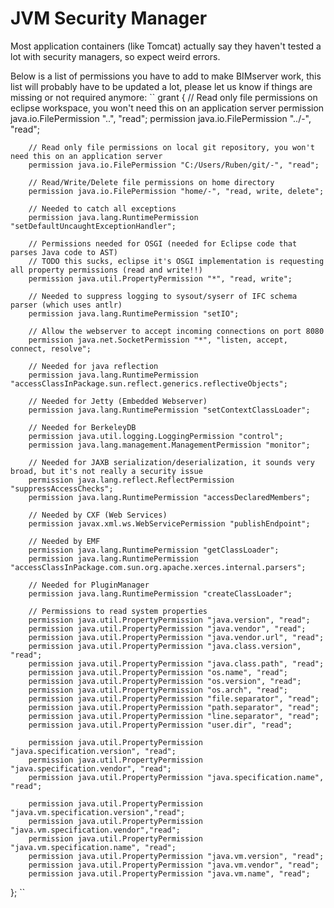 # JVM Security Manager

Most application containers (like Tomcat) actually say they haven't tested a lot with security managers, so expect weird errors.

Below is a list of permissions you have to add to make BIMserver work, this list will probably have to be updated a lot, please let us know if things are missing or not required anymore:
``
grant {
        // Read only file permissions on eclipse workspace, you won't need this on an application server
        permission java.io.FilePermission "..", "read";
        permission java.io.FilePermission "../-", "read";

        // Read only file permissions on local git repository, you won't need this on an application server
        permission java.io.FilePermission "C:/Users/Ruben/git/-", "read";

        // Read/Write/Delete file permissions on home directory
        permission java.io.FilePermission "home/-", "read, write, delete";

        // Needed to catch all exceptions
        permission java.lang.RuntimePermission "setDefaultUncaughtExceptionHandler";

        // Permissions needed for OSGI (needed for Eclipse code that parses Java code to AST)
        // TODO this sucks, eclipse it's OSGI implementation is requesting all property permissions (read and write!!)
        permission java.util.PropertyPermission "*", "read, write";

        // Needed to suppress logging to sysout/syserr of IFC schema parser (which uses antlr)
        permission java.lang.RuntimePermission "setIO";

        // Allow the webserver to accept incoming connections on port 8080
        permission java.net.SocketPermission "*", "listen, accept, connect, resolve";

        // Needed for java reflection
        permission java.lang.RuntimePermission "accessClassInPackage.sun.reflect.generics.reflectiveObjects";

        // Needed for Jetty (Embedded Webserver)
        permission java.lang.RuntimePermission "setContextClassLoader";

        // Needed for BerkeleyDB
        permission java.util.logging.LoggingPermission "control";
        permission java.lang.management.ManagementPermission "monitor";
        
        // Needed for JAXB serialization/deserialization, it sounds very broad, but it's not really a security issue
        permission java.lang.reflect.ReflectPermission "suppressAccessChecks";
        permission java.lang.RuntimePermission "accessDeclaredMembers";
        
        // Needed by CXF (Web Services)
        permission javax.xml.ws.WebServicePermission "publishEndpoint";
        
        // Needed by EMF
        permission java.lang.RuntimePermission "getClassLoader";
        permission java.lang.RuntimePermission "accessClassInPackage.com.sun.org.apache.xerces.internal.parsers";

        // Needed for PluginManager
        permission java.lang.RuntimePermission "createClassLoader";

        // Permissions to read system properties
        permission java.util.PropertyPermission "java.version", "read";
        permission java.util.PropertyPermission "java.vendor", "read";
        permission java.util.PropertyPermission "java.vendor.url", "read";
        permission java.util.PropertyPermission "java.class.version", "read";
        permission java.util.PropertyPermission "java.class.path", "read";
        permission java.util.PropertyPermission "os.name", "read";
        permission java.util.PropertyPermission "os.version", "read";
        permission java.util.PropertyPermission "os.arch", "read";
        permission java.util.PropertyPermission "file.separator", "read";
        permission java.util.PropertyPermission "path.separator", "read";
        permission java.util.PropertyPermission "line.separator", "read";
        permission java.util.PropertyPermission "user.dir", "read";
        
        permission java.util.PropertyPermission "java.specification.version", "read";
        permission java.util.PropertyPermission "java.specification.vendor", "read";
        permission java.util.PropertyPermission "java.specification.name", "read";
        
        permission java.util.PropertyPermission "java.vm.specification.version","read";
        permission java.util.PropertyPermission "java.vm.specification.vendor","read";
        permission java.util.PropertyPermission "java.vm.specification.name", "read";
        permission java.util.PropertyPermission "java.vm.version", "read";
        permission java.util.PropertyPermission "java.vm.vendor", "read";
        permission java.util.PropertyPermission "java.vm.name", "read";
};
``